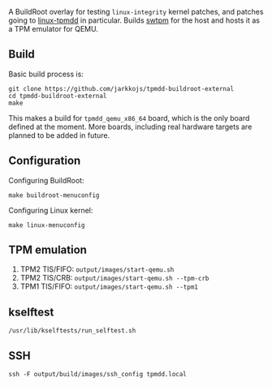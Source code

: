 A BuildRoot overlay for testing `linux-integrity` kernel patches, and patches going
to [linux-tpmdd](https://git.kernel.org/pub/scm/linux/kernel/git/jarkko/linux-tpmdd.git)
in particular. Builds [swtpm](https://github.com/stefanberger/swtpm) for the host and
hosts it as a TPM emulator for QEMU.

## Build

Basic build process is:

```
git clone https://github.com/jarkkojs/tpmdd-buildroot-external
cd tpmdd-buildroot-external
make
```

This makes a build for `tpmdd_qemu_x86_64` board, which is the only board defined
at the moment. More boards, including real hardware targets are planned to be
added in future.

## Configuration

Configuring BuildRoot:

```
make buildroot-menuconfig
```

Configuring Linux kernel:

```
make linux-menuconfig
```

## TPM emulation

1. TPM2 TIS/FIFO: `output/images/start-qemu.sh`
2. TPM2 TIS/CRB: `output/images/start-qemu.sh --tpm-crb`
3. TPM1 TIS/FIFO: `output/images/start-qemu.sh --tpm1`

## kselftest


```
/usr/lib/kselftests/run_selftest.sh
```

## SSH


```
ssh -F output/build/images/ssh_config tpmdd.local
```
